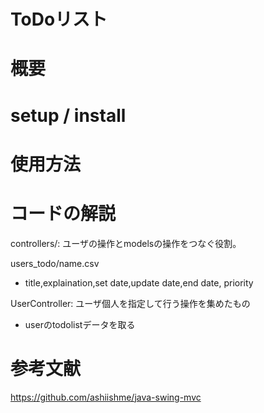 # ToDoリスト

# 概要

# setup / install

# 使用方法

# コードの解説

controllers/: ユーザの操作とmodelsの操作をつなぐ役割。

users_todo/name.csv
- title,explaination,set date,update date,end date, priority

UserController: ユーザ個人を指定して行う操作を集めたもの
- userのtodolistデータを取る

# 参考文献

https://github.com/ashiishme/java-swing-mvc

